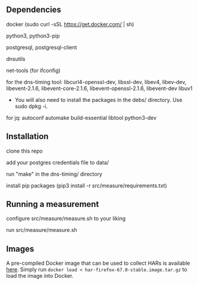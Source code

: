 ## Dependencies
docker (sudo curl -sSL https://get.docker.com/ | sh)

python3, python3-pip

postgresql, postgresql-client

dnsutils

net-tools (for ifconfig)

for the dns-timing tool: libcurl4-openssl-dev, libssl-dev, libev4, libev-dev, libevent-2.1.6, libevent-core-2.1.6, libevent-openssl-2.1.6, libevent-dev libuv1
- You will also need to install the packages in the debs/ directory. Use sudo dpkg -i.


for jq: autoconf automake build-essential libtool python3-dev


## Installation
clone this repo

add your postgres credentials file to data/

run "make" in the dns-timing/ directory

install pip packages (pip3 install -r src/measure/requirements.txt)


## Running a measurement
configure src/measure/measure.sh to your liking

run src/measure/measure.sh

## Images

A pre-compiled Docker image that can be used to collect HARs is available
[here](https://www.dropbox.com/s/ibnl20duge85fy3/har-firefox-67.0-stable-image.tar.gz?dl=0).
Simply run `docker load < har-firefox-67.0-stable.image.tar.gz` to load the
image into Docker.
